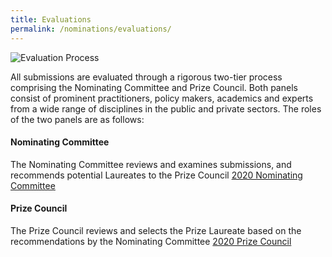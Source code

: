 ```yaml
---
title: Evaluations
permalink: /nominations/evaluations/
---
```


![Evaluation Process](/images/evaluation-process.jpg/)

All submissions are evaluated through a rigorous two-tier process comprising the Nominating Committee and Prize Council. Both panels consist of prominent practitioners, policy makers, academics and experts from a wide range of disciplines in the public and private sectors. The roles of the two panels are as follows: 

#### **Nominating Committee**

The Nominating Committee reviews and examines submissions, and recommends potential Laureates to the Prize Council 
[2020 Nominating Committee](/about/prize-jury/nominating-committee/)

#### **Prize Council**

The Prize Council reviews and selects the Prize Laureate based on the recommendations by the Nominating Committee 
[2020 Prize Council](/about/prize-jury/prize-council/)
